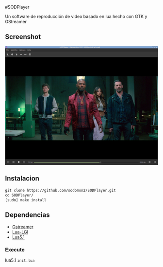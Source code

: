 #SODPlayer

Un software de reproducción de video basado en lua hecho con GTK y GStreamer

## Screenshot

![screenshot](vistas/images/screenshot6.png) 

## Instalacion

```
git clone https://github.com/sodomon2/SODPlayer.git
cd SODPlayer/
[sudo] make install
```

## Dependencias 

- [Gstreamer](https://gstreamer.freedesktop.org/download/)
- [Lua-LGI](https://github.com/pavouk/lgi)
- [Lua5.1](https://www.lua.org/download.html)

### Execute

lua5.1 `init.lua`
